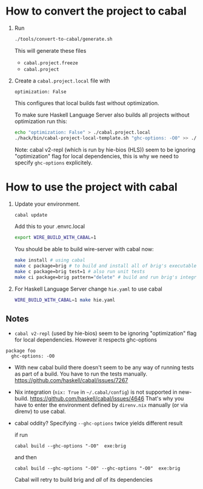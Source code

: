 # How to convert the project to cabal

1. Run

   ```bash
   ./tools/convert-to-cabal/generate.sh
   ```

   This will generate these files
   - `cabal.project.freeze`
   - `cabal.project`
   
2. Create a `cabal.project.local` file with

   ``` 
   optimization: False
   ```

   This configures that local builds fast without optimization.

   To make sure Haskell Language Server also builds all projects without optimization run this:

   ```bash
   echo "optimization: False" > ./cabal.project.local
   ./hack/bin/cabal-project-local-template.sh "ghc-options: -O0" >> ./cabal.project.local
   ```

   Note: cabal v2-repl (which is run by hie-bios (HLS)) seem to be ignoring "optimization" flag for local dependencies, this is why we need to specify `ghc-options` explicitely.


# How to use the project with cabal

1. Update your environment.
   ```bash
   cabal update
   ```

   Add this to your .envrc.local
   ```bash
   export WIRE_BUILD_WITH_CABAL=1
   ```

   You should be able to build wire-server with cabal now:

   ```bash
   make install # using cabal
   make c package=brig # to build and install all of brig's executables
   make c package=brig test=1 # also run unit tests
   make ci package=brig pattern="delete" # build and run brig's integration tests
   ```

2. For Haskell Language Server change `hie.yaml` to use cabal
   ```bash
   WIRE_BUILD_WITH_CABAL=1 make hie.yaml
   ```



## Notes

- `cabal v2-repl` (used by hie-bios) seem to be ignoring "optimization" flag for local dependencies. However it respects ghc-options

```
package foo
  ghc-options: -O0
```

- With new cabal build there doesn't seem to be any way of running tests as part of a build. You have to run the tests manually.
      https://github.com/haskell/cabal/issues/7267

- Nix integration (`nix: True` in `~/.cabal/config`) is not supported in new-build.
  https://github.com/haskell/cabal/issues/4646
  That's why you have to enter the environment defined by `direnv.nix` manually (or via direnv) to use cabal.

- cabal oddity? Specifying `--ghc-options` twice yields different result

    if run
    ```
    cabal build --ghc-options "-O0"  exe:brig
    ```

    and then
    ```
    cabal build --ghc-options "-O0" --ghc-options "-O0"  exe:brig
    ```
    Cabal will retry to build brig and _all_ of its dependencies

